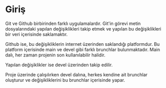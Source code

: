 
# Giriş

Git ve Github birbirinden farklı uygulamalardır. Git'in görevi metin dosyalarındaki yapılan değişiklikleri takip etmek ve yapılan bu değişiklikleri bir veri içerisinde saklamaktır.

Github ise, bu değişikliklerin internet üzerinden saklandığı platformdur. Bu platform içerisinde main ve devel gibi farklı brunchlar bulunmaktadır. Main dalı, her zaman projenin son kullanılabilir halidir.

Yapılan değişiklikler ise devel üzerinden takip edilir.

Proje üzerinde çalışılırken devel dalına, herkes kendine ait brunchlar oluşturur ve değişikliklerini bu brunchlar içerisinde yapar. 
